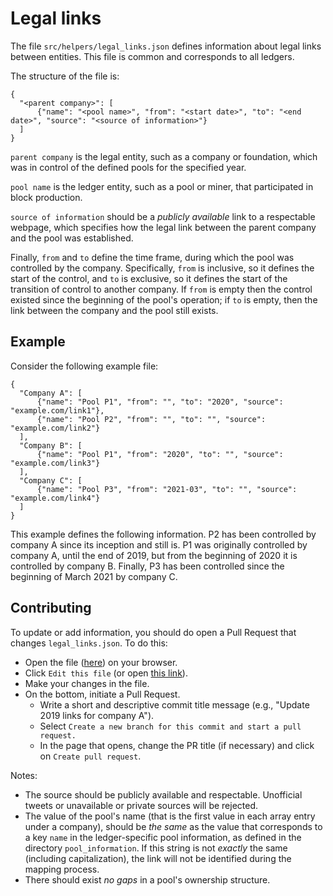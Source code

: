 # Legal links 

The file `src/helpers/legal_links.json` defines information about legal links
between entities. This file is common and corresponds to all ledgers. 

The structure of the file is:
```
{
  "<parent company>": [
      {"name": "<pool name>", "from": "<start date>", "to": "<end date>", "source": "<source of information>"}
  ]
}
```

`parent company` is the legal entity, such as a company or foundation, which was
in control of the defined pools for the specified year.

`pool name` is the ledger entity, such as a pool or miner, that participated in
block production.

`source of information` should be a _publicly available_ link to a respectable
webpage, which specifies how the legal link between the parent company and the
pool was established.

Finally, `from` and `to` define the time frame, during which the pool was controlled by the company. Specifically, `from` is inclusive, so it defines the start of the control, and `to` is exclusive, so it defines the start of the transition of control to another company. If `from` is empty then the control existed since the beginning of the pool's operation; if `to` is empty, then the link between the company and the pool still exists.

## Example

Consider the following example file:
```
{
  "Company A": [
      {"name": "Pool P1", "from": "", "to": "2020", "source": "example.com/link1"},
      {"name": "Pool P2", "from": "", "to": "", "source": "example.com/link2"}
  ],
  "Company B": [
      {"name": "Pool P1", "from": "2020", "to": "", "source": "example.com/link3"}
  ],
  "Company C": [
      {"name": "Pool P3", "from": "2021-03", "to": "", "source": "example.com/link4"}
  ]
}
```

This example defines the following information. P2 has been controlled by company A since its inception and still is. P1 was originally controlled by company A, until the end of 2019, but from the beginning of 2020 it is controlled by company B. Finally, P3 has been controlled since the beginning of March 2021 by company C.

## Contributing

To update or add information, you should do open a Pull
Request that changes `legal_links.json`. To do this:

- Open the file ([here](https://github.com/Blockchain-Technology-Lab/pooling-analysis/blob/main/src/helpers/legal_links.json)) on your browser.
- Click `Edit this file` (or open [this link](https://github.com/Blockchain-Technology-Lab/pooling-analysis/edit/main/src/helpers/legal_links.json)).
- Make your changes in the file.
- On the bottom, initiate a Pull Request.
  - Write a short and descriptive commit title message (e.g., "Update 2019 links for company A").
  - Select `Create a new branch for this commit and start a pull request.`
  - In the page that opens, change the PR title (if necessary) and click on `Create pull request`.

Notes:

- The source should be publicly available and respectable. Unofficial tweets or unavailable or private sources will be rejected.
- The value of the pool's name (that is the first value in each array entry under a company), should be _the same_ as the value that corresponds to a key `name` in the ledger-specific pool information, as defined in the directory `pool_information`. If this string is not _exactly_ the same (including capitalization), the link will not be identified during the mapping process.
- There should exist _no gaps_ in a pool's ownership structure.
